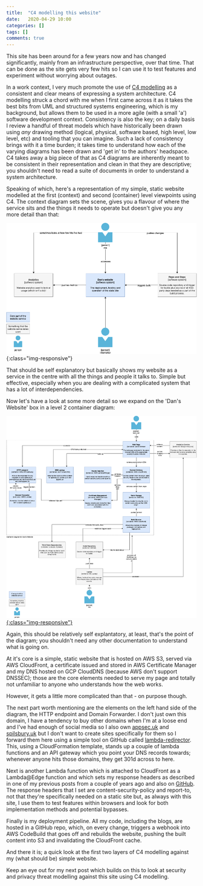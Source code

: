```yaml
---
title:  "C4 modelling this website"
date:   2020-04-29 10:00
categories: []
tags: []
comments: true
---
```


This site has been around for a few years now and has changed significantly, mainly from an infrastructure perspective, over that time. That can be done as the site gets very few hits so I can use it to test features and experiment without worrying about outages.‌

In a work context, I very much promote the use of [C4 modelling](https://c4model.com/) as a consistent and clear means of expressing a system architecture. C4 modelling struck a chord with me when I first came across it as it takes the best bits from UML and structured systems engineering, which is my background, but allows them to be used in a more agile (with a small 'a') software development context. Consistency is also the key; on a daily basis I review a handful of threat models which have historically been drawn using _any_ drawing method (logical, physical, software based, high level, low level, etc) and tooling that you can imagine. Such a lack of consistency brings with it a time burden; it takes time to understand how each of the varying diagrams has been drawn and 'get in' to the authors' headspace. C4 takes away a big piece of that as C4 diagrams are inherently meant to be consistent in their representation and clean in that they are descriptive; you shouldn't need to read a suite of documents in order to understand a system architecture.

Speaking of which, here's a representation of my simple, static website modelled at the first (context) and second (container) level viewpoints using C4. The context diagram sets the scene, gives you a flavour of where the service sits and the things it needs to operate but doesn't give you any more detail than that:

![website C4 context diagram](/images/website-Context.png){:class="img-responsive"}

That should be self explanatory but basically shows my website as a service in the centre with all the things and people it talks to. Simple but effective, especially when you are dealing with a complicated system that has a lot of interdependencies.

Now let's have a look at some more detail so we expand on the 'Dan's Website' box in a level 2 container diagram:

[![website C4 context diagram](/images/website-Container.png){:class="img-responsive"}](https://daniel.spilsbury.io/images/website-Container.png)

Again, this should be relatively self explantatory, at least, that's the point of the diagram; you shouldn't need any other documentation to understand what is going on.

At it's core is a simple, static website that is hosted on AWS S3, served via AWS CloudFront, a certificate issued and stored in AWS Certificate Manager and my DNS hosted on GCP CloudDNS (because AWS don't support DNSSEC); those are the core elements needed to serve my page and totally not unfamiliar to anyone who understands how the web works.

However, it gets a little more complicated than that - on purpose though.

The next part worth mentioning are the elements on the left hand side of the diagram, the HTTP endpoint and Domain Forwarder. I don't just own this domain, I have a tendency to buy other domains when I'm at a loose end and I've had enough of social media so I also own [appsec.uk](www.appsec.uk) and [spilsbury.uk](www.spilsbury.uk) but I don't want to create sites specifically for them so I forward them here using a simple tool on GitHub called [lambda-redirector](https://github.com/ModusCreateOrg/lambda-redirector). This, using a CloudFormation template, stands up a couple of lambda functions and an API gateway which you point your DNS records towards; whenever anyone hits those domains, they get 301d across to here.

Next is another Lambda function which is attached to CloudFront as a Lambda@Edge function and which sets my response headers as described in one of my previous posts from a couple of years ago and also on [GitHub](https://github.com/dmspils/Lambda-Edge-Content-Security-Policy). The response headers that I set are content-security-policy and report-to, not that they're specifically needed on a static site but, as always with this site, I use them to test features within browsers and look for both implementation methods and potential bypasses.

Finally is my deployment pipeline. All my code, including the blogs, are hosted in a GitHub repo, which, on every change, triggers a webhook into AWS CodeBuild that goes off and rebuilds the website, pushing the built content into S3 and invalidating the CloudFront cache.

And there it is; a quick look at the first two layers of C4 modelling against my (what should be) simple website. 

Keep an eye out for my next post which builds on this to look at security and privacy threat modelling against this site using C4 modelling.